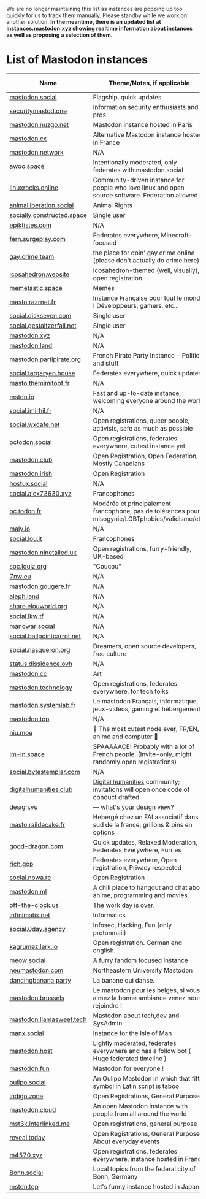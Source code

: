 We are no longer maintaining this list as instances are popping up too quickly for us to track them manually. Please standby while we work on another solution. **In the meantime, there is an updated list at [instances.mastodon.xyz](https://instances.mastodon.xyz) showing realtime information about instances as well as proposing a selection of them.**

List of Mastodon instances
==========================

| Name | Theme/Notes, if applicable | Open Registrations | IPv6 |
| -------------|-------------|---|---|
| [mastodon.social](https://mastodon.social) |Flagship, quick updates|No|No|
| [securitymastod.one](https://securitymastod.one/) |Information security enthusiasts and pros|Yes|Yes|
| [mastodon.nuzgo.net](https://mastodon.nuzgo.net/) |Mastodon instance hosted in Paris |Yes|Yes|
| [mastodon.cx](https://mastodon.cx/) |Alternative Mastodon instance hosted in France|Yes|Yes|
| [mastodon.network](https://mastodon.network) |N/A|Yes|Yes|
| [awoo.space](https://awoo.space) |Intentionally moderated, only federates with mastodon.social|Yes|No|
| [linuxrocks.online](https://linuxrocks.online) |Community-driven instance for people who love linux and open source software.  Federation allowed|Yes|No|
| [animalliberation.social](https://animalliberation.social) |Animal Rights|Yes|No|
| [socially.constructed.space](https://socially.constructed.space) |Single user|No|No|
| [epiktistes.com](https://epiktistes.com) |N/A|Yes|No|
| [fern.surgeplay.com](https://fern.surgeplay.com) |Federates everywhere, Minecraft-focused|Yes|No
| [gay.crime.team](https://gay.crime.team) |the place for doin' gay crime online (please don't actually do crime here)|No|No|
| [icosahedron.website](https://icosahedron.website/) |Icosahedron-themed (well, visually), open registration.|Yes|No|
| [memetastic.space](https://memetastic.space) |Memes|Yes|No|
| [masto.razrnet.fr](https://masto.razrnet.fr) |Instance Française pour tout le monde ! Développeurs, gamers, etc...|Yes|No|
| [social.diskseven.com](https://social.diskseven.com) |Single user|No|Yes|
| [social.gestaltzerfall.net](https://social.gestaltzerfall.net) |Single user|No|No|
| [mastodon.xyz](https://mastodon.xyz) |N/A|Yes|Yes|
| [mastodon.land](https://mastodon.land) |N/A|Yes|Yes|
| [mastodon.partipirate.org](https://mastodon.partipirate.org) |French Pirate Party Instance - Politics and stuff|Yes|No|
| [social.targaryen.house](https://social.targaryen.house) |Federates everywhere, quick updates.|Yes|Yes|
| [masto.themimitoof.fr](https://masto.themimitoof.fr) |N/A|Yes|Yes|
| [mstdn.io](https://mstdn.io) |Fast and up-to-date instance, welcoming everyone around the world|Yes|Yes|
| [social.imirhil.fr](https://social.imirhil.fr) |N/A|No|Yes|
| [social.wxcafe.net](https://social.wxcafe.net) |Open registrations, queer people, activists, safe as much as possible |Yes|Yes|
| [octodon.social](https://octodon.social) |Open registrations, federates everywhere, cutest instance yet|Yes|Yes|
| [mastodon.club](https://mastodon.club)|Open Registration, Open Federation, Mostly Canadians|Yes|No|
| [mastodon.irish](https://mastodon.irish)|Open Registration|Yes|No|
| [hostux.social](https://hostux.social) |N/A|Yes|Yes|
| [social.alex73630.xyz](https://social.alex73630.xyz) |Francophones|Yes|Yes|
| [oc.todon.fr](https://oc.todon.fr) |Modérée et principalement francophone, pas de tolérances pour misogynie/LGBTphobies/validisme/etc.|Yes|Yes|
| [maly.io](https://maly.io) |N/A|Yes|No|
| [social.lou.lt](https://social.lou.lt) |Francophones|Yes|No|
| [mastodon.ninetailed.uk](https://mastodon.ninetailed.uk) |Open registrations, furry-friendly, UK-based|Yes|No|
| [soc.louiz.org](https://soc.louiz.org) |"Coucou"|Yes|No|
| [7nw.eu](https://7nw.eu) |N/A|Yes|No|
| [mastodon.gougere.fr](https://mastodon.gougere.fr)|N/A|Yes|No|
| [aleph.land](https://aleph.land)|N/A|Yes|No|
| [share.elouworld.org](https://share.elouworld.org)|N/A|No|No|
| [social.lkw.tf](https://social.lkw.tf)|N/A|No|No|
| [manowar.social](https://manowar.social)|N/A|No|No|
| [social.ballpointcarrot.net](https://social.ballpointcarrot.net)|N/A|No|No|
| [social.nasqueron.org](https://social.nasqueron.org) |Dreamers, open source developers, free culture|Yes|Yes|
| [status.dissidence.ovh](https://status.dissidence.ovh)|N/A|Yes|Yes|
| [mastodon.cc](https://mastodon.cc)|Art|Yes|No|
| [mastodon.technology](https://mastodon.technology)|Open registrations, federates everywhere, for tech folks|Yes|Yes|
| [mastodon.systemlab.fr](https://mastodon.systemlab.fr/)|Le mastodon Français, informatique, jeux-vidéos, gaming et hébergement.|Yes|
| [mastodon.top](https://mastodon.top) |N/A|Yes|Yes|
| [niu.moe](https://niu.moe/)|:dolls: The most cutest node ever, FR/EN, anime and computer :balloon:|Yes|Yes|
| [im-in.space](https://im-in.space/)|SPAAAAACE! Probably with a lot of French people. (Invite-only, might randomly open registrations)|No|Yes|
| [social.bytestemplar.com](https://social.bytestemplar.com)|N/A|Yes|No|
| [digitalhumanities.club](http://www.digitalhumanities.club)|[Digital humanities](http://whatisdigitalhumanities.com) community; invitations will open once code of conduct drafted.|No|No
| [design.vu](https://design.vu)|— what's your design view‽|Yes|No|
| [masto.raildecake.fr](https://masto.raildecake.fr)|Hebergé chez un FAI associatif dans le sud de la france, grillons & pins en options|Yes|No|
| [good-dragon.com](https://good-dragon.com/)|Quick updates, Relaxed Moderation, Federates Everywhere, Furries|Yes|No|
| [rich.gop](https://rich.gop/)|Federates everywhere, Open registration, Privacy respected|Yes|Yes|
| [social.nowa.re](https://social.nowa.re)|Open Registration|Yes|No|
| [mastodon.ml](http://mastodon.ml) |A chill place to hangout and chat about anime, programming and movies.|Yes|Yes|
| [off-the-clock.us](https://off-the-clock.us/)|The work day is over.|Yes|No|
| [infinimatix.net](https://infinimatix.net)|Informatics|Yes|Yes|
| [social.0day.agency](https://social.0day.agency)|Infosec, Hacking, Fun (only protonmail)|Yes|Yes|
| [kagrumez.lerk.io](https://kagrumez.lerk.io)|Open registration. German end english.|Yes|No|
| [meow.social](https://meow.social)|A furry fandom focused instance|Yes|No|
| [neumastodon.com](https://neumastodon.com/)|Northeastern University Mastodon |Yes|No|
| [dancingbanana.party](https://dancingbanana.party)|La banane qui danse.|Yes|No|
| [mastodon.brussels](https://mastodon.brussels/)|Le mastodon pour les belges, si vous aimez la bonne ambiance venez nous rejoindre !|Yes|Yes|
| [mastodon.llamasweet.tech](https://mastodon.llamasweet.tech/)|Mastodon about tech,dev and SysAdmin|Yes|Yes|
| [manx.social](https://manx.social/)|Instance for the Isle of Man|Yes|Yes|
| [mastodon.host](https://mastodon.host/)|Lightly moderated, federates everywhere and has a follow bot ( Huge federated timeline )|Yes|No|
| [mastodon.fun](https://mastodon.fun/)|Mastodon for everyone ! |Yes|Yes|
| [oulipo.social](https://oulipo.social/)|An Oulipo Mastodon in which that fifth symbol in Latin script is taboo|Yes|Yes|
| [indigo.zone](https://indigo.zone)|Open Registrations, General Purpose|Yes|No|
| [mastodon.cloud](https://mastodon.cloud)|An open Mastodon instance with people from all around the world|Yes|Yes|
| [mst3k.interlinked.me](https://mst3k.interlinked.me)|Open registrations, general purpose|Yes|Yes|
| [reveal.today](https://reveal.today/)|Open Registrations, General Purpose, About everyday events|Yes|Yes|
| [m4570.xyz](https://m4570.xyz)|Open registrations, federates everywhere, instance hosted in France|Yes|Yes|
| [Bonn.social](https://bonn.social)|Local topics from the federal city of Bonn, Germany|Yes|No|
| [mstdn.top](https://mstdn.top)|Let's funny,instance hosted in Japan|Yes|No|
